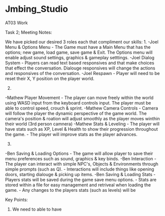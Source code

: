 # Jmbing_Studio
 AT03 Work
 
Task 2;
 Meeting Notes:

 We have picked our desired 3 roles each that compliment our skills:
1.
-Joel Menu & Options Menu - The Game must have a Main Menu that has the options; new game, load game, save game & Exit. The Options menu will enable adjust sound settings, graphics & gameplay setttings.
-Joel Dialog System - Players can read text based responsives and that make choices that effect the conversation. Dialouge responsives will change the actions and responsives of the conversation.
-Joel Respawn - Player will need to be reset their X, Y position on the player world.

2.
-Mathew Player Movement - The player can move freely within the world using WASD input from the keyboard controls input. The player must be able to control speed, crouch & sprint.
-Mathew Camera Controls -  Camera will follow the player the dynamic perspective of the game world. The camera's position & roation will adjust smoothly as the player moves winthin their world (3rd person camnera)
-Mathew Stats & Leveling - The player will have stats such as XP, Level & Health to show their progression throughout the game. - The player will improve stats as the player advances.

3.
-Ben Saving & Loading Options - The game will allow player to save their menu preferences such as sound, graphics & key binds.
-Ben Interaction - The player can interact with simple NPC's, Objects & Environments through simple prompts (such as Q). - Interactions will include things like opening doors, starting dialouge & picking up items.
-Ben Saving & Loading Stats - Players stats will be saved during the game save menu options. - Stats are stored within a file for easy management and retriveal when loading the game. - Any changes to the players stats (such as levels) will be 


 Key Points:


1. We need to able to have 
